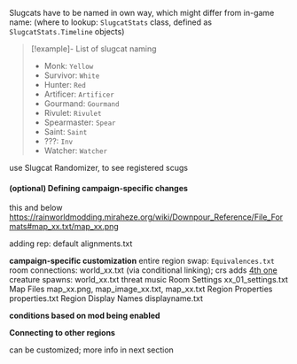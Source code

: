 Slugcats have to be named in own way, which might differ from in-game name:
(where to lookup: `SlugcatStats` class, defined as `SlugcatStats.Timeline` objects)

> [!example]- List of slugcat naming
> - Monk: `Yellow`
> - Survivor: `White`
> - Hunter: `Red`
> - Artificer: `Artificer`
> - Gourmand: `Gourmand`
> - Rivulet: `Rivulet`
> - Spearmaster: `Spear`
> - Saint: `Saint`
> - ???: `Inv`
> - Watcher: `Watcher`

use Slugcat Randomizer, to see registered scugs


#### (optional) Defining campaign-specific changes
this and below
https://rainworldmodding.miraheze.org/wiki/Downpour_Reference/File_Formats#map_xx.txt/map_xx.png




adding rep: default alignments.txt

**campaign-specific customization**
entire region swap: `Equivalences.txt`
room connections: world_xx.txt (via conditional linking); crs adds [4th one](https://github.com/Bro748/Custom-Regions/tree/dp-release?tab=readme-ov-file#replaceroom) 
creature spawns: world_xx.txt
threat music
Room Settings xx_01_settings.txt
Map Files map_xx.png, map_image_xx.txt, map_xx.txt
Region Properties properties.txt
Region Display Names displayname.txt

**conditions based on mod being enabled**


**Connecting to other regions**


can be customized; more info in next section